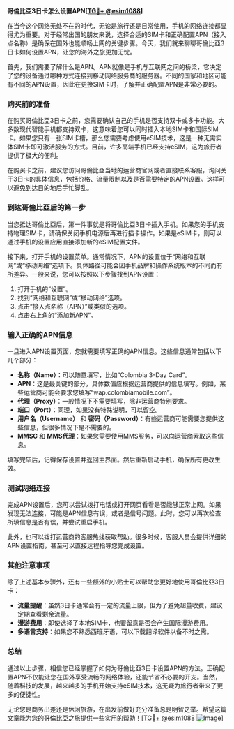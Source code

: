**哥倫比亞3日卡怎么设置APN[[TG💪+ @esim1088](https://t.me/s/esim1088)]**

在当今这个网络无处不在的时代，无论是旅行还是日常使用，手机的网络连接都显得尤为重要。对于经常出国的朋友来说，选择合适的SIM卡和正确配置APN（接入点名称）是确保在国外也能顺畅上网的关键步骤。今天，我们就来聊聊哥倫比亞3日卡如何设置APN，让您的海外之旅更加无忧。

首先，我们需要了解什么是APN。APN就像是手机与互联网之间的桥梁，它决定了您的设备通过哪种方式连接到移动网络服务商的服务器。不同的国家和地区可能有不同的APN设置，因此在更换SIM卡时，了解并正确配置APN是非常必要的。

### **购买前的准备**
在购买哥倫比亞3日卡之前，您需要确认自己的手机是否支持双卡或多卡功能。大多数现代智能手机都支持双卡，这意味着您可以同时插入本地SIM卡和国际SIM卡。如果您只有一张SIM卡槽，那么您需要考虑使用eSIM技术，这是一种无需实体SIM卡即可激活服务的方式。目前，许多高端手机已经支持eSIM，这为旅行者提供了极大的便利。

在购买卡之前，建议您访问哥倫比亞当地的运营商官网或者直接联系客服，询问关于3日卡的具体信息，包括价格、流量限制以及是否需要特定的APN设置。这样可以避免到达目的地后手忙脚乱。

### **到达哥倫比亞后的第一步**
当您抵达哥倫比亞后，第一件事就是将哥倫比亞3日卡插入手机。如果您的手机支持物理SIM卡，请确保关闭手机电源后再进行插卡操作。如果是eSIM卡，则可以通过手机的设置应用直接添加新的eSIM配置文件。

接下来，打开手机的设置菜单。通常情况下，APN的设置位于“网络和互联网”或“移动网络”选项下。具体路径可能会因手机品牌和操作系统版本的不同而有所差异。一般来说，您可以按照以下步骤找到APN设置：

1. 打开手机的“设置”。
2. 找到“网络和互联网”或“移动网络”选项。
3. 点击“接入点名称（APN）”或类似的选项。
4. 点击右上角的“添加新APN”。

### **输入正确的APN信息**
一旦进入APN设置页面，您就需要填写正确的APN信息。这些信息通常包括以下几个部分：

- **名称（Name）**：可以随意填写，比如“Colombia 3-Day Card”。
- **APN**：这是最关键的部分，具体数值应根据运营商提供的信息填写。例如，某些运营商可能会要求您填写“wap.colombiamobile.com”。
- **代理（Proxy）**：一般情况下不需要填写，除非运营商特别要求。
- **端口（Port）**：同理，如果没有特殊说明，可以留空。
- **用户名（Username）** 和 **密码（Password）**：有些运营商可能需要您提供这些信息，但很多情况下是不需要的。
- **MMSC** 和 **MMS代理**：如果您需要使用MMS服务，可以向运营商索取这些信息。

填写完毕后，记得保存设置并返回主界面。然后重新启动手机，确保所有更改生效。

### **测试网络连接**
完成APN设置后，您可以尝试拨打电话或打开网页看看是否能够正常上网。如果发现无法连接，可能是APN信息有误，或者是信号问题。此时，您可以再次检查所填信息是否有误，并尝试重启手机。

此外，也可以拨打运营商的客服热线获取帮助。很多时候，客服人员会提供详细的APN设置指南，甚至可以直接远程指导您完成设置。

### **其他注意事项**
除了上述基本步骤外，还有一些额外的小贴士可以帮助您更好地使用哥倫比亞3日卡：

- **流量提醒**：虽然3日卡通常会有一定的流量上限，但为了避免超量收费，建议定期查看剩余流量。
- **漫游费用**：即使选择了本地SIM卡，也要留意是否会产生国际漫游费用。
- **多语言支持**：如果您不熟悉西班牙语，可以下载翻译软件以备不时之需。

### **总结**
通过以上步骤，相信您已经掌握了如何为哥倫比亞3日卡设置APN的方法。正确配置APN不仅能让您在国外享受流畅的网络体验，还能节省不必要的开支。当然，随着科技的发展，越来越多的手机开始支持eSIM技术，这无疑为旅行者带来了更多的便捷性。

无论您是商务出差还是休闲旅游，在出发前做好充分准备总是明智之举。希望这篇文章能为您的哥倫比亞之旅提供一些实用的帮助！[[TG💪+ @esim1088](https://t.me/s/esim1088) ![Image](https://i.postimg.cc/4NQfJmqS/Snipaste-2025-05-13-00-14-12.png)]